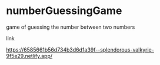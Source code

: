 # numberGuessingGame
game of guessing the number between two numbers


link

https://6585661b56d734b3d6d1a39f--splendorous-valkyrie-9f5e29.netlify.app/
